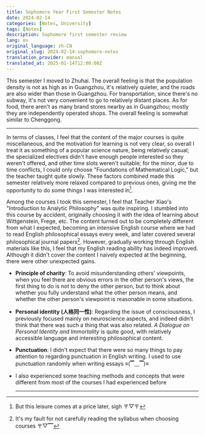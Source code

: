 ```yaml
---
title: Sophomore Year First Semester Notes
date: 2024-02-14
categories: [Notes, University]
tags: [Notes]
description: Sophomore first semester review
lang: en
original_language: zh-CN
original_slug: 2024-02-14-sophomore-notes
translation_provider: manual
translated_at: 2025-01-14T12:00:00Z
---
```


This semester I moved to Zhuhai. The overall feeling is that the population density is not as high as in Guangzhou, it's relatively quieter, and the roads are also wider than those in Guangzhou. For transportation, since there's no subway, it's not very convenient to go to relatively distant places. As for food, there aren't as many brand stores nearby as in Guangzhou; mostly they are independently operated shops. The overall feeling is somewhat similar to Chenggong.

---

In terms of classes, I feel that the content of the major courses is quite miscellaneous, and the motivation for learning is not very clear, so overall I treat it as something of a popular science nature, being relatively casual; the specialized electives didn't have enough people interested so they weren't offered, and other time slots weren't suitable; for the minor, due to time conflicts, I could only choose "Foundations of Mathematical Logic," but the teacher taught quite slowly. These factors combined made this semester relatively more relaxed compared to previous ones, giving me the opportunity to do some things I was interested in[^1].

[^1]: But this leisure comes at a price later, sigh 〒▽〒

Among the courses I took this semester, I feel that Teacher Xiao's "Introduction to Analytic Philosophy" was quite inspiring. I stumbled into this course by accident, originally choosing it with the idea of learning about Wittgenstein, Frege, etc. The content turned out to be completely different from what I expected, becoming an intensive English course where we had to read English philosophical essays every week, and later covered several philosophical journal papers[^2]. However, gradually working through English materials like this, I feel that my English reading ability has indeed improved. Although it didn't cover the content I naively expected at the beginning, there were other unexpected gains.

[^2]: It's my fault for not carefully reading the syllabus when choosing courses 〒▽▔

- **Principle of charity**: To avoid misunderstanding others' viewpoints, when you feel there are obvious errors in the other person's views, the first thing to do is not to deny the other person, but to think about whether you fully understand what the other person means, and whether the other person's viewpoint is reasonable in some situations.

- **Personal identity (人格同一性)**: Regarding the issue of consciousness, I previously focused mainly on neuroscience aspects, and indeed didn't think that there was such a thing that was also related. *A Dialogue on Personal Identity and Immortality* is quite good, with relatively accessible language and interesting philosophical content.

- **Punctuation**: I didn't expect that there were so many things to pay attention to regarding punctuation in English writing. I used to use punctuation randomly when writing essays ≡(▔﹏▔)≡

- I also experienced some teaching methods and concepts that were different from most of the courses I had experienced before

  ---